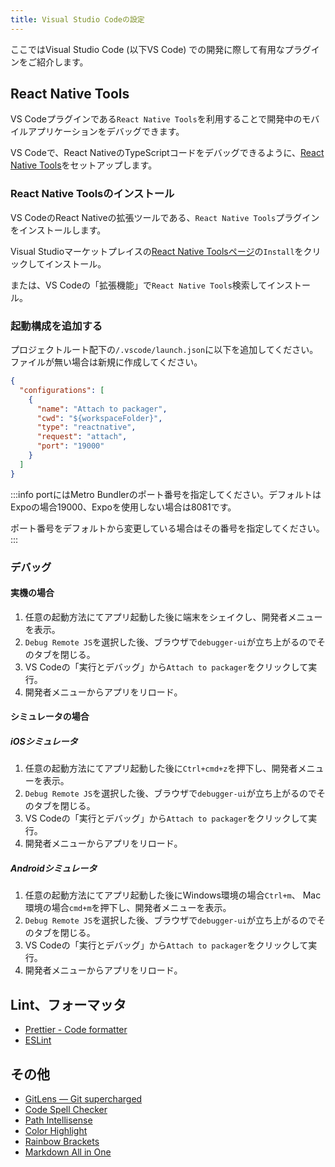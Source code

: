 ```yaml
---
title: Visual Studio Codeの設定
---
```


ここではVisual Studio Code (以下VS Code) での開発に際して有用なプラグインをご紹介します。

## React Native Tools

VS Codeプラグインである`React Native Tools`を利用することで開発中のモバイルアプリケーションをデバッグできます。

VS Codeで、React NativeのTypeScriptコードをデバッグできるように、[React Native Tools](https://marketplace.visualstudio.com/items?itemName=msjsdiag.vscode-react-native)をセットアップします。


### React Native Toolsのインストール

VS CodeのReact Nativeの拡張ツールである、`React Native Tools`プラグインをインストールします。

Visual Studioマーケットプレイスの[React Native Toolsページ](https://marketplace.visualstudio.com/items?itemName=msjsdiag.vscode-react-native)の`Install`をクリックしてインストール。

または、VS Codeの「拡張機能」で`React Native Tools`検索してインストール。

### 起動構成を追加する

プロジェクトルート配下の`/.vscode/launch.json`に以下を追加してください。ファイルが無い場合は新規に作成してください。

```json title="/.vscode/launch.json"
{
  "configurations": [
    {
      "name": "Attach to packager",
      "cwd": "${workspaceFolder}",
      "type": "reactnative",
      "request": "attach",
      "port": "19000"
    }
  ]
}
```

:::info
portにはMetro Bundlerのポート番号を指定してください。デフォルトはExpoの場合19000、Expoを使用しない場合は8081です。

ポート番号をデフォルトから変更している場合はその番号を指定してください。
:::

### デバッグ

#### 実機の場合

1. 任意の起動方法にてアプリ起動した後に端末をシェイクし、開発者メニューを表示。
2. `Debug Remote JS`を選択した後、ブラウザで`debugger-ui`が立ち上がるのでそのタブを閉じる。
3. VS Codeの「実行とデバッグ」から`Attach to packager`をクリックして実行。
4. 開発者メニューからアプリをリロード。

#### シミュレータの場合

##### iOSシミュレータ

1. 任意の起動方法にてアプリ起動した後に`Ctrl+cmd+z`を押下し、開発者メニューを表示。
2. `Debug Remote JS`を選択した後、ブラウザで`debugger-ui`が立ち上がるのでそのタブを閉じる。
3. VS Codeの「実行とデバッグ」から`Attach to packager`をクリックして実行。
4. 開発者メニューからアプリをリロード。

##### Androidシミュレータ

1. 任意の起動方法にてアプリ起動した後にWindows環境の場合`Ctrl+m`、 Mac環境の場合`cmd+m`を押下し、開発者メニューを表示。
2. `Debug Remote JS`を選択した後、ブラウザで`debugger-ui`が立ち上がるのでそのタブを閉じる。
3. VS Codeの「実行とデバッグ」から`Attach to packager`をクリックして実行。
4. 開発者メニューからアプリをリロード。

## Lint、フォーマッタ

- [Prettier - Code formatter](https://marketplace.visualstudio.com/items?itemName=esbenp.prettier-vscode)
- [ESLint](https://marketplace.visualstudio.com/items?itemName=dbaeumer.vscode-eslint)

## その他

- [GitLens — Git supercharged](https://marketplace.visualstudio.com/items?itemName=eamodio.gitlens)
- [Code Spell Checker](https://marketplace.visualstudio.com/items?itemName=streetsidesoftware.code-spell-checker)
- [Path Intellisense](https://marketplace.visualstudio.com/items?itemName=christian-kohler.path-intellisense)
- [Color Highlight](https://marketplace.visualstudio.com/items?itemName=naumovs.color-highlight)
- [Rainbow Brackets](https://marketplace.visualstudio.com/items?itemName=2gua.rainbow-brackets)
- [Markdown All in One](https://marketplace.visualstudio.com/items?itemName=yzhang.markdown-all-in-one)
